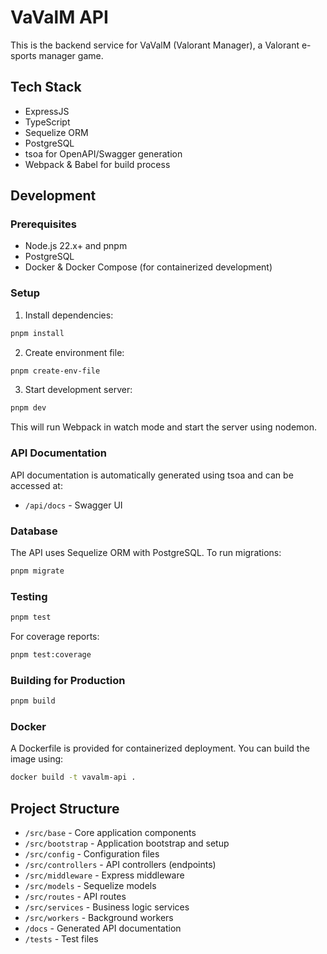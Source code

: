 # VaValM API

This is the backend service for VaValM (Valorant Manager), a Valorant e-sports manager game.

## Tech Stack

- ExpressJS
- TypeScript
- Sequelize ORM
- PostgreSQL
- tsoa for OpenAPI/Swagger generation
- Webpack & Babel for build process

## Development

### Prerequisites

- Node.js 22.x+ and pnpm
- PostgreSQL
- Docker & Docker Compose (for containerized development)

### Setup

1. Install dependencies:
```bash
pnpm install
```

2. Create environment file:
```bash
pnpm create-env-file
```

3. Start development server:
```bash
pnpm dev
```

This will run Webpack in watch mode and start the server using nodemon.

### API Documentation

API documentation is automatically generated using tsoa and can be accessed at:
- `/api/docs` - Swagger UI

### Database

The API uses Sequelize ORM with PostgreSQL. To run migrations:

```bash
pnpm migrate
```

### Testing

```bash
pnpm test
```

For coverage reports:
```bash
pnpm test:coverage
```

### Building for Production

```bash
pnpm build
```

### Docker

A Dockerfile is provided for containerized deployment. You can build the image using:

```bash
docker build -t vavalm-api .
```

## Project Structure

- `/src/base` - Core application components
- `/src/bootstrap` - Application bootstrap and setup
- `/src/config` - Configuration files
- `/src/controllers` - API controllers (endpoints)
- `/src/middleware` - Express middleware
- `/src/models` - Sequelize models
- `/src/routes` - API routes
- `/src/services` - Business logic services
- `/src/workers` - Background workers
- `/docs` - Generated API documentation
- `/tests` - Test files 